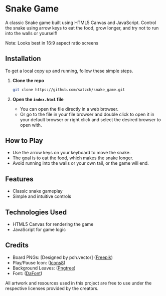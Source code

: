 # Snake Game

A classic Snake game built using HTML5 Canvas and JavaScript. Control the snake using arrow keys to eat the food, grow longer, and try not to run into the walls or yourself!

Note: Looks best in 16:9 aspect ratio screens

## Installation

To get a local copy up and running, follow these simple steps.

1. **Clone the repo**

    ```bash
    git clone https://github.com/satzch/snake_game.git
    ```

2. **Open the `index.html` file**
   - You can open the file directly in a web browser.
   - Or go to the file in your file browser and double click to open it in your default browser or right click and select the desired browser to open with.

## How to Play

- Use the arrow keys on your keyboard to move the snake.
- The goal is to eat the food, which makes the snake longer.
- Avoid running into the walls or your own tail, or the game will end.

## Features

- Classic snake gameplay
- Simple and intuitive controls

## Technologies Used

- HTML5 Canvas for rendering the game
- JavaScript for game logic

## Credits

- Board PNGs: [Designed by pch.vector] ([Freepik](http://www.freepik.com))
- Play/Pause Icon: ([Icons8](https://icons8.com))
- Background Leaves: ([Pngtree](https://pngtree.com/))
- Font: ([DaFont](https://www.dafont.com/))

All artwork and resources used in this project are free to use under the respective licenses provided by the creators.
